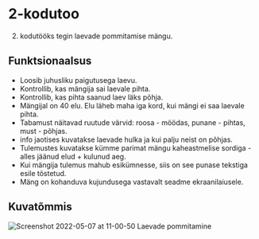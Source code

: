 # 2-kodutoo

2. kodutööks tegin laevade pommitamise mängu.

## Funktsionaalsus
- Loosib juhusliku paigutusega laevu.
- Kontrollib, kas mängija sai laevale pihta.
- Kontrollib, kas pihta saanud laev läks põhja.
- Mängijal on 40 elu. Elu läheb maha iga kord, kui mängi ei saa laevale pihta.
- Tabamust näitavad ruutude värvid: roosa - möödas, punane - pihtas, must - põhjas.
- info jaotises kuvatakse laevade hulka ja kui palju neist on põhjas. 
- Tulemustes kuvatakse kümme parimat mängu kaheastmelise sordiga - alles jäänud elud + kulunud aeg.
- Kui mängija tulemus mahub esikümnesse, siis on see punase tekstiga esile tõstetud.
- Mäng on kohanduva kujundusega vastavalt seadme ekraanilaiusele. 

## Kuvatõmmis

![Screenshot 2022-05-07 at 11-00-50 Laevade pommitamine](https://user-images.githubusercontent.com/90237413/167245050-666e4b26-5ce5-4025-b749-9ba92cab71d6.png)
